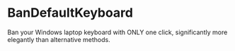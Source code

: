 # BanDefaultKeyboard
Ban your Windows laptop keyboard with ONLY one click, significantly more elegantly than alternative methods.
